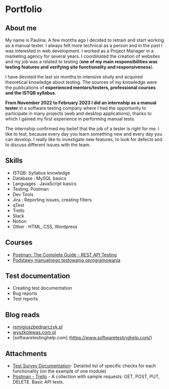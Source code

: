 # Portfolio
## About me

My name is Paulina. A few months ago I decided to retrain and start working as a manual tester.
I always felt more technical as a person and in the past I was interested in web development. I worked as a Project Manager in a marketing agency for several years.
I coordinated the creation of websites and my job was a related to testing (**one of my main responsibilities was testing features and verifying site functionality and responsiveness**).

I have devoted the last six months to intensive study and acquired theoretical knowledge about testing.
The sources of my knowledge were the publications of **experienced mentors/testers, professional courses and the ISTQB syllabus**.

**From November 2022 to February 2023 I did an internship as a manual tester** in a software testing company where I had the opportunity to participate in many projects (web and desktop applications), thanks to which I gained my first experience in performing manual tests.

The internship confirmed my belief that the job of a tester is right for me. I like to test, because every day you learn something new and every day you can develop. I really like to investigate new features, to look for defects and to discuss different issues with the team.

## Skills

* ISTQB: Syllabus knowledge
* Database : MySQL basics
* Languages : JavaScript basics 
* Testing: Postman
* Dev Tools
* Jira : Reporting issues, creating filters
* qTest
* Trello
* Slack
* Notion
* Other : HTML, CSS, Wordpress 

## Courses

* [Postman: The Complete Guide - REST API Testing](https://www.udemy.com/course/postman-the-complete-guide/)
* [Podstawy manualnego testowania oprogramowania](https://www.udemy.com/course/kurs-testowania-oprogramowania/)

## Test documentation

* Creating test documentation
* Bug reports
* Test reports

## Blog reads

* [remigiuszbednarczyk.pl](https://remigiuszbednarczyk.pl/)
* [wyszkolewas.com.pl](https://www.wyszkolewas.com.pl/)
* [softwaretestinghelp.com] (https://www.softwaretestinghelp.com/)

## Attachments
* [Test Survey Documentation](https://drive.google.com/drive/folders/1G_oi4rCjuAKXWIleZiRF5B-f8We9aV0m?usp=sharing)- Detailed list of specific checks for each functionality (on the example of one module) 
* [Postman - Trello](https://drive.google.com/file/d/1242jmtHi_0-gY2qkCpe3rgZGKZfdSWzC/view?usp=sharing) - A collection with sample requests: GET, POST, PUT, DELETE. Basic API tests. 
